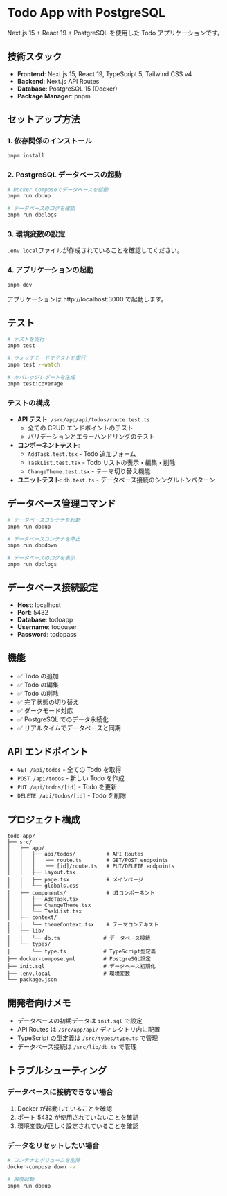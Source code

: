 # Todo App with PostgreSQL

Next.js 15 + React 19 + PostgreSQL を使用した Todo アプリケーションです。

## 技術スタック

- **Frontend**: Next.js 15, React 19, TypeScript 5, Tailwind CSS v4
- **Backend**: Next.js API Routes
- **Database**: PostgreSQL 15 (Docker)
- **Package Manager**: pnpm

## セットアップ方法

### 1. 依存関係のインストール

```bash
pnpm install
```

### 2. PostgreSQL データベースの起動

```bash
# Docker Composeでデータベースを起動
pnpm run db:up

# データベースのログを確認
pnpm run db:logs
```

### 3. 環境変数の設定

`.env.local`ファイルが作成されていることを確認してください。

### 4. アプリケーションの起動

```bash
pnpm dev
```

アプリケーションは http://localhost:3000 で起動します。

## テスト

```bash
# テストを実行
pnpm test

# ウォッチモードでテストを実行
pnpm test --watch

# カバレッジレポートを生成
pnpm test:coverage
```

### テストの構成

- **API テスト**: `/src/app/api/todos/route.test.ts`
  - 全ての CRUD エンドポイントのテスト
  - バリデーションとエラーハンドリングのテスト
- **コンポーネントテスト**:
  - `AddTask.test.tsx` - Todo 追加フォーム
  - `TaskList.test.tsx` - Todo リストの表示・編集・削除
  - `ChangeTheme.test.tsx` - テーマ切り替え機能
- **ユニットテスト**: `db.test.ts` - データベース接続のシングルトンパターン

## データベース管理コマンド

```bash
# データベースコンテナを起動
pnpm run db:up

# データベースコンテナを停止
pnpm run db:down

# データベースのログを表示
pnpm run db:logs
```

## データベース接続設定

- **Host**: localhost
- **Port**: 5432
- **Database**: todoapp
- **Username**: todouser
- **Password**: todopass

## 機能

- ✅ Todo の追加
- ✅ Todo の編集
- ✅ Todo の削除
- ✅ 完了状態の切り替え
- ✅ ダークモード対応
- ✅ PostgreSQL でのデータ永続化
- ✅ リアルタイムでデータベースと同期

## API エンドポイント

- `GET /api/todos` - 全ての Todo を取得
- `POST /api/todos` - 新しい Todo を作成
- `PUT /api/todos/[id]` - Todo を更新
- `DELETE /api/todos/[id]` - Todo を削除

## プロジェクト構成

```
todo-app/
├── src/
│   ├── app/
│   │   ├── api/todos/          # API Routes
│   │   │   ├── route.ts        # GET/POST endpoints
│   │   │   └── [id]/route.ts   # PUT/DELETE endpoints
│   │   ├── layout.tsx
│   │   ├── page.tsx            # メインページ
│   │   └── globals.css
│   ├── components/             # UIコンポーネント
│   │   ├── AddTask.tsx
│   │   ├── ChangeTheme.tsx
│   │   └── TaskList.tsx
│   ├── context/
│   │   └── themeContext.tsx    # テーマコンテキスト
│   ├── lib/
│   │   └── db.ts              # データベース接続
│   └── types/
│       └── type.ts            # TypeScript型定義
├── docker-compose.yml         # PostgreSQL設定
├── init.sql                   # データベース初期化
├── .env.local                 # 環境変数
└── package.json
```

## 開発者向けメモ

- データベースの初期データは `init.sql` で設定
- API Routes は `/src/app/api/` ディレクトリ内に配置
- TypeScript の型定義は `/src/types/type.ts` で管理
- データベース接続は `/src/lib/db.ts` で管理

## トラブルシューティング

### データベースに接続できない場合

1. Docker が起動していることを確認
2. ポート 5432 が使用されていないことを確認
3. 環境変数が正しく設定されていることを確認

### データをリセットしたい場合

```bash
# コンテナとボリュームを削除
docker-compose down -v

# 再度起動
pnpm run db:up
```
